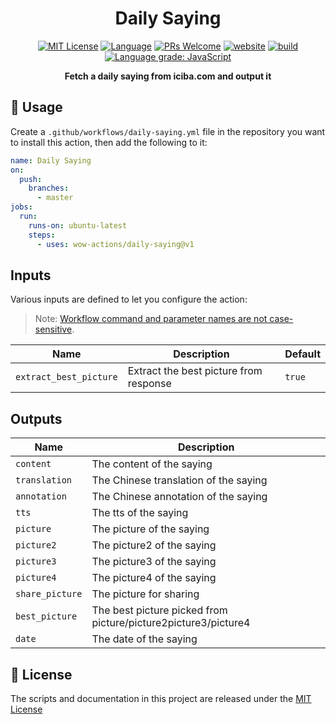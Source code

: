 <h1 align="center">Daily Saying</h1>

<p align="center">
  <a href="/wow-actions/daily-saying/blob/master/LICENSE"><img alt="MIT License" src="https://img.shields.io/github/license/wow-actions/daily-saying?style=flat-square"></a>
  <a href="https://www.typescriptlang.org" rel="nofollow"><img alt="Language" src="https://img.shields.io/badge/language-TypeScript-blue.svg?style=flat-square"></a>
  <a href="https://github.com/wow-actions/daily-saying/pulls"><img alt="PRs Welcome" src="https://img.shields.io/badge/PRs-Welcome-brightgreen.svg?style=flat-square" ></a>
  <a href="https://github.com/marketplace/actions/daily-saying" rel="nofollow"><img alt="website" src="https://img.shields.io/static/v1?label=&labelColor=505050&message=marketplace&color=0076D6&style=flat-square&logo=google-chrome&logoColor=0076D6" ></a>
  <a href="https://github.com/wow-actions/daily-saying/actions/workflows/release.yml"><img alt="build" src="https://img.shields.io/github/workflow/status/wow-actions/daily-saying/Release/master?logo=github&style=flat-square" ></a>
  <a href="https://lgtm.com/projects/g/wow-actions/daily-saying/context:javascript" rel="nofollow"><img alt="Language grade: JavaScript" src="https://img.shields.io/lgtm/grade/javascript/g/wow-actions/daily-saying.svg?logo=lgtm&style=flat-square" ></a>
</p>

<p align="center">
  <strong>Fetch a daily saying from iciba.com and output it</strong>
</p>

## 🚀 Usage

Create a `.github/workflows/daily-saying.yml` file in the repository you want to install this action, then add the following to it:

```yml
name: Daily Saying
on:
  push:
    branches:
      - master
jobs:
  run:
    runs-on: ubuntu-latest
    steps:
      - uses: wow-actions/daily-saying@v1
```

## Inputs

Various inputs are defined to let you configure the action:

> Note: [Workflow command and parameter names are not case-sensitive](https://docs.github.com/en/free-pro-team@latest/actions/reference/workflow-commands-for-github-actions#about-workflow-commands).

| Name                   | Description                            | Default |
| ---------------------- | -------------------------------------- | ------- |
| `extract_best_picture` | Extract the best picture from response | `true`  |

## Outputs

| Name | Description |
| --- | --- |
| `content` | The content of the saying |
| `translation` | The Chinese translation of the saying |
| `annotation` | The Chinese annotation of the saying |
| `tts` | The tts of the saying |
| `picture` | The picture of the saying |
| `picture2` | The picture2 of the saying |
| `picture3` | The picture3 of the saying |
| `picture4` | The picture4 of the saying |
| `share_picture` | The picture for sharing |
| `best_picture` | The best picture picked from picture/picture2picture3/picture4 |
| `date` | The date of the saying |

## 🔖 License

The scripts and documentation in this project are released under the [MIT License](LICENSE)
